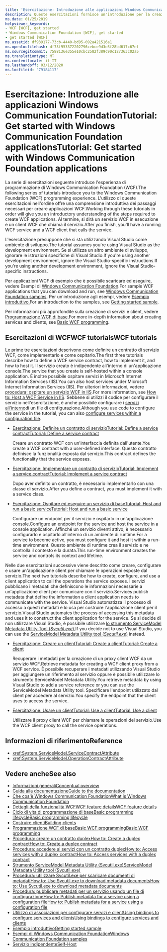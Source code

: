 ```yaml
---
title: 'Esercitazione: Introduzione alle applicazioni Windows Communication FoundationTutorial: Get started with Windows Communication Foundation applications'
description: Queste esercitazioni fornisce un'introduzione per la creazione di applicazioni WCF.
ms.date: 01/25/2019
helpviewer_keywords:
- WCF [WCF], get started
- Windows Communication Foundation [WCF], get started
- get started [WCF]
ms.assetid: df939177-73cb-4440-bd95-092a421516a1
ms.openlocfilehash: df73f953372202796cebce9d3e3f28bd617c67ef
ms.sourcegitcommit: 7588136e355e10cbc2582f389c90c127363c02a5
ms.translationtype: MT
ms.contentlocale: it-IT
ms.lasthandoff: 03/12/2020
ms.locfileid: "79184117"
---
```

# <a name="tutorial-get-started-with-windows-communication-foundation-applications"></a><span data-ttu-id="ab8f4-103">Esercitazione: Introduzione alle applicazioni Windows Communication FoundationTutorial: Get started with Windows Communication Foundation applications</span><span class="sxs-lookup"><span data-stu-id="ab8f4-103">Tutorial: Get started with Windows Communication Foundation applications</span></span>
<span data-ttu-id="ab8f4-104">La serie di esercitazioni seguente introduce l'esperienza di programmazione di Windows Communication Foundation (WCF).</span><span class="sxs-lookup"><span data-stu-id="ab8f4-104">The following series of tutorials introduce you to the Windows Communication Foundation (WCF) programming experience.</span></span> <span data-ttu-id="ab8f4-105">L'utilizzo di queste esercitazioni nell'ordine offre una comprensione introduttiva dei passaggi necessari per creare applicazioni WCF.</span><span class="sxs-lookup"><span data-stu-id="ab8f4-105">Working through these tutorials in order will give you an introductory understanding of the steps required to create WCF applications.</span></span> <span data-ttu-id="ab8f4-106">Al termine, si dirà un servizio WCF in esecuzione e un client WCF che chiama il servizio.</span><span class="sxs-lookup"><span data-stu-id="ab8f4-106">After you finish, you'll have a running WCF service and a WCF client that calls the service.</span></span>

<span data-ttu-id="ab8f4-107">L'esercitazione presuppone che si sta utilizzando Visual Studio come ambiente di sviluppo.</span><span class="sxs-lookup"><span data-stu-id="ab8f4-107">The tutorial assumes you're using Visual Studio as the development environment.</span></span> <span data-ttu-id="ab8f4-108">Se si utilizza un altro ambiente di sviluppo, ignorare le istruzioni specifiche di Visual Studio.If you're using another development environment, ignore the Visual Studio-specific instructions.</span><span class="sxs-lookup"><span data-stu-id="ab8f4-108">If you're using another development environment, ignore the Visual Studio-specific instructions.</span></span>

<span data-ttu-id="ab8f4-109">Per applicazioni WCF di esempio che è possibile scaricare ed eseguire, vedere Esempi di [Windows Communication Foundation](samples/index.md).</span><span class="sxs-lookup"><span data-stu-id="ab8f4-109">For sample WCF applications that you can download and run, see [Windows Communication Foundation samples](samples/index.md).</span></span> <span data-ttu-id="ab8f4-110">Per un'introduzione agli esempi, vedere [Esempio introduttivo.](samples/getting-started-sample.md)</span><span class="sxs-lookup"><span data-stu-id="ab8f4-110">For an introduction to the samples, see [Getting started sample](samples/getting-started-sample.md).</span></span>

<span data-ttu-id="ab8f4-111">Per informazioni più approfondite sulla creazione di servizi e client, vedere [Programmazione WCF di base](basic-wcf-programming.md).</span><span class="sxs-lookup"><span data-stu-id="ab8f4-111">For more in-depth information about creating services and clients, see [Basic WCF programming](basic-wcf-programming.md).</span></span>

## <a name="wcf-tutorials"></a><span data-ttu-id="ab8f4-112">Esercitazioni di WCFWCF tutorials</span><span class="sxs-lookup"><span data-stu-id="ab8f4-112">WCF tutorials</span></span>

<span data-ttu-id="ab8f4-113">Le prime tre esercitazioni descrivono come definire un contratto di servizio WCF, come implementarlo e come ospitarlo.</span><span class="sxs-lookup"><span data-stu-id="ab8f4-113">The first three tutorials describe how to define a WCF service contract, how to implement it, and how to host it.</span></span> <span data-ttu-id="ab8f4-114">Il servizio creato è indipendente all'interno di un'applicazione console.</span><span class="sxs-lookup"><span data-stu-id="ab8f4-114">The service that you create is self-hosted within a console application.</span></span> <span data-ttu-id="ab8f4-115">È inoltre possibile ospitare servizi in Microsoft Internet Information Services (IIS).</span><span class="sxs-lookup"><span data-stu-id="ab8f4-115">You can also host services under Microsoft Internet Information Services (IIS).</span></span> <span data-ttu-id="ab8f4-116">Per ulteriori informazioni, vedere [procedura: ospitare un servizio WCF in IIS](feature-details/how-to-host-a-wcf-service-in-iis.md).</span><span class="sxs-lookup"><span data-stu-id="ab8f4-116">For more information, see [How to: Host a WCF Service in IIS](feature-details/how-to-host-a-wcf-service-in-iis.md).</span></span> <span data-ttu-id="ab8f4-117">Sebbene si utilizzi il codice per configurare il servizio nell'esercitazione, è anche possibile configurare i [servizi all'interno](configuring-services-using-configuration-files.md)di un file di configurazione.</span><span class="sxs-lookup"><span data-stu-id="ab8f4-117">Although you use code to configure the service in the tutorial, you can also [configure services within a configuration file](configuring-services-using-configuration-files.md).</span></span>

- [<span data-ttu-id="ab8f4-118">Esercitazione: Definire un contratto di servizioTutorial: Define a service contract</span><span class="sxs-lookup"><span data-stu-id="ab8f4-118">Tutorial: Define a service contract</span></span>](how-to-define-a-wcf-service-contract.md)

    <span data-ttu-id="ab8f4-119">Creare un contratto WCF con un'interfaccia definita dall'utente.</span><span class="sxs-lookup"><span data-stu-id="ab8f4-119">You create a WCF contract with a user-defined interface.</span></span> <span data-ttu-id="ab8f4-120">Questo contratto definisce la funzionalità esposta dal servizio.</span><span class="sxs-lookup"><span data-stu-id="ab8f4-120">This contract defines the functionality that the service exposes.</span></span>

- [<span data-ttu-id="ab8f4-121">Esercitazione: Implementare un contratto di servizioTutorial: Implement a service contract</span><span class="sxs-lookup"><span data-stu-id="ab8f4-121">Tutorial: Implement a service contract</span></span>](how-to-implement-a-wcf-contract.md)

    <span data-ttu-id="ab8f4-122">Dopo aver definito un contratto, è necessario implementarlo con una classe di servizio.</span><span class="sxs-lookup"><span data-stu-id="ab8f4-122">After you define a contract, you must implement it with a service class.</span></span>

- [<span data-ttu-id="ab8f4-123">Esercitazione: Ospitare ed eseguire un servizio di baseTutorial: Host and run a basic service</span><span class="sxs-lookup"><span data-stu-id="ab8f4-123">Tutorial: Host and run a basic service</span></span>](how-to-host-and-run-a-basic-wcf-service.md)

    <span data-ttu-id="ab8f4-124">Configurare un endpoint per il servizio e ospitarlo in un'applicazione console.</span><span class="sxs-lookup"><span data-stu-id="ab8f4-124">Configure an endpoint for the service and host the service in a console application.</span></span> <span data-ttu-id="ab8f4-125">Affinché un servizio diventi attivo, è necessario configurarlo e ospitarlo all'interno di un ambiente di runtime.</span><span class="sxs-lookup"><span data-stu-id="ab8f4-125">For a service to become active, you must configure it and host it within a run-time environment.</span></span> <span data-ttu-id="ab8f4-126">Questo ambiente di runtime crea il servizio e ne controlla il contesto e la durata.</span><span class="sxs-lookup"><span data-stu-id="ab8f4-126">This run-time environment creates the service and controls its context and lifetime.</span></span>

<span data-ttu-id="ab8f4-127">Nelle due esercitazioni successive viene descritto come creare, configurare e usare un'applicazione client per chiamare le operazioni esposte dal servizio.</span><span class="sxs-lookup"><span data-stu-id="ab8f4-127">The next two tutorials describe how to create, configure, and use a client application to call the operations the service exposes.</span></span> <span data-ttu-id="ab8f4-128">I servizi pubblicano i metadati che definiscono le informazioni necessarie a un'applicazione client per comunicare con il servizio.</span><span class="sxs-lookup"><span data-stu-id="ab8f4-128">Services publish metadata that define the information a client application needs to communicate with the service.</span></span> <span data-ttu-id="ab8f4-129">Visual Studio automatizza il processo di accesso a questi metadati e lo usa per costruire l'applicazione client per il servizio.</span><span class="sxs-lookup"><span data-stu-id="ab8f4-129">Visual Studio automates the process of accessing this metadata and uses it to construct the client application for the service.</span></span> <span data-ttu-id="ab8f4-130">Se si decide di non utilizzare Visual Studio, è possibile utilizzare [lo strumento ServiceModel Metadata Utility Tool (*Svcutil.exe*).](servicemodel-metadata-utility-tool-svcutil-exe.md)</span><span class="sxs-lookup"><span data-stu-id="ab8f4-130">If you decide not to use Visual Studio, you can use the [ServiceModel Metadata Utility tool (*Svcutil.exe*)](servicemodel-metadata-utility-tool-svcutil-exe.md) instead.</span></span>

- [<span data-ttu-id="ab8f4-131">Esercitazione: Creare un clientTutorial: Create a client</span><span class="sxs-lookup"><span data-stu-id="ab8f4-131">Tutorial: Create a client</span></span>](how-to-create-a-wcf-client.md)

    <span data-ttu-id="ab8f4-132">Recuperare i metadati per la creazione di un proxy client WCF da un servizio WCF.</span><span class="sxs-lookup"><span data-stu-id="ab8f4-132">Retrieve metadata for creating a WCF client proxy from a WCF service.</span></span> <span data-ttu-id="ab8f4-133">È possibile recuperare i metadati utilizzando Visual Studio per aggiungere un riferimento al servizio oppure è possibile utilizzare lo strumento ServiceModel Metadata Utility.</span><span class="sxs-lookup"><span data-stu-id="ab8f4-133">You retrieve metadata by using Visual Studio to add a service reference or you can use the ServiceModel Metadata Utility tool.</span></span> <span data-ttu-id="ab8f4-134">Specificare l'endpoint utilizzato dal client per accedere al servizio.</span><span class="sxs-lookup"><span data-stu-id="ab8f4-134">You specify the endpoint that the client uses to access the service.</span></span>

- [<span data-ttu-id="ab8f4-135">Esercitazione: Usare un clientTutorial: Use a client</span><span class="sxs-lookup"><span data-stu-id="ab8f4-135">Tutorial: Use a client</span></span>](how-to-use-a-wcf-client.md)

    <span data-ttu-id="ab8f4-136">Utilizzare il proxy client WCF per chiamare le operazioni del servizio.</span><span class="sxs-lookup"><span data-stu-id="ab8f4-136">Use the WCF client proxy to call the service operations.</span></span>

## <a name="reference"></a><span data-ttu-id="ab8f4-137">Informazioni di riferimento</span><span class="sxs-lookup"><span data-stu-id="ab8f4-137">Reference</span></span>

- <xref:System.ServiceModel.ServiceContractAttribute>
- <xref:System.ServiceModel.OperationContractAttribute>

## <a name="see-also"></a><span data-ttu-id="ab8f4-138">Vedere anche</span><span class="sxs-lookup"><span data-stu-id="ab8f4-138">See also</span></span>

- [<span data-ttu-id="ab8f4-139">Informazioni generali</span><span class="sxs-lookup"><span data-stu-id="ab8f4-139">Conceptual overview</span></span>](conceptual-overview.md)
- [<span data-ttu-id="ab8f4-140">Guida alla documentazione</span><span class="sxs-lookup"><span data-stu-id="ab8f4-140">Guide to the documentation</span></span>](guide-to-the-documentation.md)
- [<span data-ttu-id="ab8f4-141">Che cos'è Windows Communication Foundation</span><span class="sxs-lookup"><span data-stu-id="ab8f4-141">What is Windows Communication Foundation</span></span>](whats-wcf.md)
- [<span data-ttu-id="ab8f4-142">Dettagli della funzionalità WCFWCF feature details</span><span class="sxs-lookup"><span data-stu-id="ab8f4-142">WCF feature details</span></span>](feature-details/index.md)
- [<span data-ttu-id="ab8f4-143">Ciclo di vita di programmazione di baseBasic programming lifecycle</span><span class="sxs-lookup"><span data-stu-id="ab8f4-143">Basic programming lifecycle</span></span>](basic-programming-lifecycle.md)
- [<span data-ttu-id="ab8f4-144">Costruire clienti</span><span class="sxs-lookup"><span data-stu-id="ab8f4-144">Building clients</span></span>](building-clients.md)
- [<span data-ttu-id="ab8f4-145">Programmazione WCF di baseBasic WCF programming</span><span class="sxs-lookup"><span data-stu-id="ab8f4-145">Basic WCF programming</span></span>](basic-wcf-programming.md)
- [<span data-ttu-id="ab8f4-146">Procedura: creare un contratto duplexHow to: Create a duplex contract</span><span class="sxs-lookup"><span data-stu-id="ab8f4-146">How to: Create a duplex contract</span></span>](feature-details/how-to-create-a-duplex-contract.md)
- [<span data-ttu-id="ab8f4-147">Procedura: accedere ai servizi con un contratto duplexHow to: Access services with a duplex contract</span><span class="sxs-lookup"><span data-stu-id="ab8f4-147">How to: Access services with a duplex contract</span></span>](feature-details/how-to-access-services-with-a-duplex-contract.md)
- [<span data-ttu-id="ab8f4-148">Strumento ServiceModel Metadata Utility (Svcutil.exe)</span><span class="sxs-lookup"><span data-stu-id="ab8f4-148">ServiceModel Metadata Utility tool (Svcutil.exe)</span></span>](servicemodel-metadata-utility-tool-svcutil-exe.md)
- [<span data-ttu-id="ab8f4-149">Procedura: utilizzare Svcutil.exe per scaricare documenti di metadatiHow to: Use Svcutil.exe to download metadata documents</span><span class="sxs-lookup"><span data-stu-id="ab8f4-149">How to: Use Svcutil.exe to download metadata documents</span></span>](feature-details/how-to-use-svcutil-exe-to-download-metadata-documents.md)
- [<span data-ttu-id="ab8f4-150">Procedura: pubblicare metadati per un servizio usando un file di configurazioneHow to: Publish metadata for a service using a configuration file</span><span class="sxs-lookup"><span data-stu-id="ab8f4-150">How to: Publish metadata for a service using a configuration file</span></span>](feature-details/how-to-publish-metadata-for-a-service-using-a-configuration-file.md)
- [<span data-ttu-id="ab8f4-151">Utilizzo di associazioni per configurare servizi e clientUsing bindings to configure services and clients</span><span class="sxs-lookup"><span data-stu-id="ab8f4-151">Using bindings to configure services and clients</span></span>](using-bindings-to-configure-services-and-clients.md)
- [<span data-ttu-id="ab8f4-152">Esempio introduttivo</span><span class="sxs-lookup"><span data-stu-id="ab8f4-152">Getting started sample</span></span>](samples/getting-started-sample.md)
- [<span data-ttu-id="ab8f4-153">Esempi di Windows Communication Foundation</span><span class="sxs-lookup"><span data-stu-id="ab8f4-153">Windows Communication Foundation samples</span></span>](samples/index.md)
- [<span data-ttu-id="ab8f4-154">Servizio indipendente</span><span class="sxs-lookup"><span data-stu-id="ab8f4-154">Self-Host</span></span>](samples/self-host.md)
